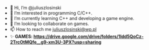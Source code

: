 - 👋 Hi, I’m @juliuszlosinski
- 👀 I’m interested in programming C/C++.
- 🌱 I’m currently learning C++ and developing a game engine.
- 💞️ I’m looking to collaborate on games.
- 📫 How to reach me juliuszlosinski@wp.pl
- ✨ **GAMES: https://drive.google.com/drive/folders/1ldd5QoCz-2TrcOtMQfe__g9-xm3U-3PX?usp=sharing**

<!---
juliuszlosinski/juliuszlosinski is a ✨ special ✨ repository because its `README.md` (this file) appears on your GitHub profile.
You can click the Preview link to take a look at your changes.
--->
